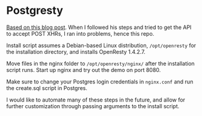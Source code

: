 Postgresty
===

[Based on this blog post](http://rny.io/nginx/postgresql/2013/07/26/simple-api-with-nginx-and-postgresql.html). When I followed his steps and tried to get the API to accept POST XHRs, I ran into problems, hence this repo.

Install script assumes a Debian-based Linux distribution, `/opt/openresty` for the installation directory, and installs OpenResty 1.4.2.7.

Move files in the nginx folder to `/opt/openresty/nginx/` after the installation script runs. Start up nginx and try out the demo on port 8080.

Make sure to change your Postgres login credentials in `nginx.conf` and run the create.sql script in Postgres. 

I would like to automate many of these steps in the future, and allow for further customization through passing arguments to the install script.
